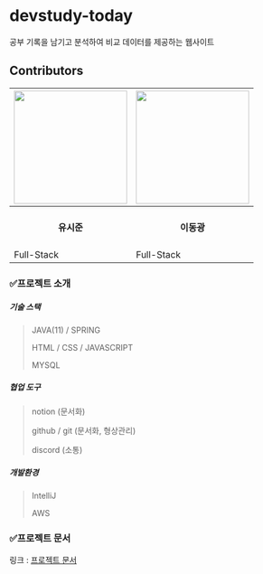 # devstudy-today
공부 기록을 남기고 분석하여 비교 데이터를 제공하는 웹사이트

<h2>Contributors</h2>

|<a href="https://github.com/SiJun-Yoo"><img src = "https://avatars.githubusercontent.com/u/58085920?v=4" width="200" height="200"/></a>|<a href="https://github.com/riverrevir"><img src = "https://avatars.githubusercontent.com/u/81510864?v=4" width="200" height="200"/></a>|
|------|------|
|<div align ="center"><h4>유시준</h4><div>|<div align ="center"><h4>이동광</h4><div>|
|Full-Stack|Full-Stack|

### ✅프로젝트 소개

##### 기술 스택
> JAVA(11) / SPRING
>
> HTML / CSS / JAVASCRIPT
>
> MYSQL

##### 협업 도구
> notion (문서화)
> 
> github / git (문서화, 형상관리)
> 
> discord (소통)
>
  
##### 개발환경
> IntelliJ
> 
> AWS
>

### ✅프로젝트 문서
링크 : [프로젝트 문서](https://fluff-editor-6d2.notion.site/devstudy-88c5af7ad5ca416ab6f1f68a425519d2)

